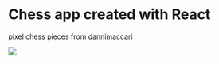 # Chess app created with React

pixel chess pieces from <a href="https://dani-maccari.itch.io/pixel-chess" target="_blank">dannimaccari</a>

<img src="https://web.archive.org/web/20091026220316/http://geocities.com/ResearchTriangle/Thinktank/6040/game1b.gif">
